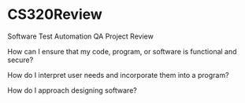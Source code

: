# CS320Review
Software Test Automation QA Project Review

How can I ensure that my code, program, or software is functional and secure?

How do I interpret user needs and incorporate them into a program?

How do I approach designing software?
